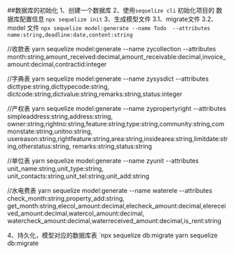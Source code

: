 ##数据库的初始化
1、创建一个数据库
2、使用`sequelize cli` 初始化项目的 数据库配置信息
		`npx sequelize init`
3、生成模型文件
	3.1、migrate文件
	3.2、model 文件
	`npx sequelize model:generate --name Todo 
--attributes name:string,deadline:date,content:string `

//收款表
yarn sequelize model:generate --name zycollection --attributes month:string,amount_received:decimal,amount_receivable:decimal,invoice_amount:decimal,contractid:integer

//字典表
yarn sequelize model:generate --name zysysdict --attributes dicttype:string,dicttypecode:string,
dictcode:string,dictvalue:string,remarks:string,status:integer

//产权表
yarn sequelize model:generate --name zypropertyright --attributes simpleaddress:string,address:string,
owner:string,rightno:string,feature:string,type:string,community:string,commonstate:string,unitno:string,
usereason:string,rightfeature:string,area:string,insidearea:string,limitdate:string,otherstatus:string,
remarks:string,status:string

//单位表
yarn sequelize model:generate --name zyunit --attributes unit_name:string,unit_type:string,
unit_contacts:string,unit_tel:string,unit_add:string

//水电费表
yarn sequelize model:generate --name waterele --attributes check_month:string,property_add:string,
get_month:string,elecol_amount:decimal,elecheck_amount:decimal,elereceived_amount:decimal,watercol_amount:decimal,
watercheck_amount:decimal,waterreceived_amount:decimal,is_rent:string

4、持久化，模型对应的数据库表
	`npx sequelize db:migrate 
    yarn sequelize db:migrate